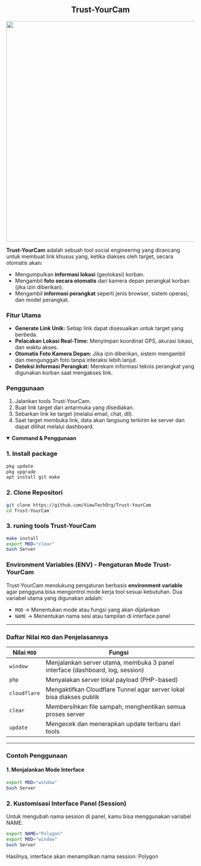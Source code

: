 <h2 align="center">Trust-YourCam</h2> <p align="center"> <img src="" width="590"><br>

  **Trust-YourCam** adalah sebuah tool social engineering yang dirancang untuk membuat link khusus yang, ketika diakses oleh target, secara otomatis akan:

- Mengumpulkan **informasi lokasi** (geolokasi) korban.
- Mengambil **foto secara otomatis** dari kamera depan perangkat korban (jika izin diberikan).
- Mengambil **informasi perangkat** seperti jenis browser, sistem operasi, dan model perangkat.

### Fitur Utama
- **Generate Link Unik:** Setiap link dapat disesuaikan untuk target yang berbeda.
- **Pelacakan Lokasi Real-Time:** Menyimpan koordinat GPS, akurasi lokasi, dan waktu akses.
- **Otomatis Foto Kamera Depan:** Jika izin diberikan, sistem mengambil dan mengunggah foto tanpa interaksi lebih lanjut.
- **Deteksi Informasi Perangkat:** Merekam informasi teknis perangkat yang digunakan korban saat mengakses link.

### Penggunaan
1. Jalankan tools Trust-YourCam.
2. Buat link target dari antarmuka yang disediakan.
3. Sebarkan link ke target (melalui email, chat, dll).
4. Saat target membuka link, data akan langsung terkirim ke server dan dapat dilihat melalui dashboard.

<details open><summary><strong>Command & Penggunaan</strong></summary>

### 1. Install package 
```bash
pkg update
pkg upgrade
apt install git make
```
### 2. Clone Repositori
```bash
git clone https://github.com/ViewTechOrg/Trust-YourCam
cd Trust-YourCam
```
### 3. runing tools Trust-YourCam
```bash
make install
export MOD="clear"
bash Server
```
</details>

### Environment Variables (ENV) - Pengaturan Mode Trust-YourCam

Trust-YourCam mendukung pengaturan berbasis **environment variable** agar pengguna bisa mengontrol mode kerja tool sesuai kebutuhan. Dua variabel utama yang digunakan adalah:

- `MOD` → Menentukan mode atau fungsi yang akan dijalankan
- `NAME` → Menentukan nama sesi atau tampilan di interface panel

---

### Daftar Nilai `MOD` dan Penjelasannya

| Nilai `MOD`   | Fungsi                                                                 |
|---------------|------------------------------------------------------------------------|
| `window`      | Menjalankan server utama, membuka 3 panel interface (dashboard, log, session) |
| `php`         | Menyalakan server lokal payload (PHP-based)                            |
| `cloudflare`  | Mengaktifkan Cloudflare Tunnel agar server lokal bisa diakses publik   |
| `clear`       | Membersihkan file sampah, menghentikan semua proses server             |
| `update`      | Mengecek dan menerapkan update terbaru dari tools                      |

---

### Contoh Penggunaan

#### 1. Menjalankan Mode Interface

```bash
export MOD="window"
bash Server
```
### 2. Kustomisasi Interface Panel (Session)
Untuk mengubah nama session di panel, kamu bisa menggunakan variabel NAME.
```bash
export NAME="Polygon"
export MOD="window"
bash Server
```
Hasilnya, interface akan menampilkan nama session: Polygon



